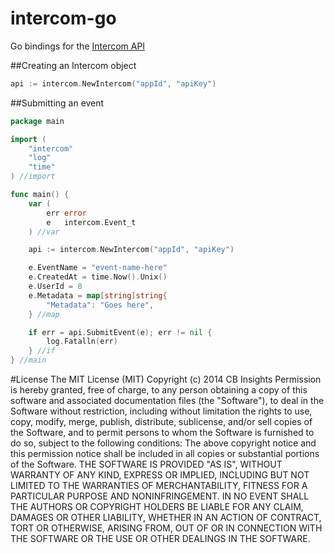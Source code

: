 intercom-go
===========

Go bindings for the [Intercom API](https://api.intercom.io/docs)

##Creating an Intercom object
```go
api := intercom.NewIntercom("appId", "apiKey")
```

##Submitting an event
```go
package main

import (
	"intercom"
	"log"
	"time"
) //import

func main() {
	var (
		err error
		e   intercom.Event_t
	) //var

	api := intercom.NewIntercom("appId", "apiKey")

	e.EventName = "event-name-here"
	e.CreatedAt = time.Now().Unix()
	e.UserId = 8
	e.Metadata = map[string]string{
		"Metadata": "Goes here",
	} //map

	if err = api.SubmitEvent(e); err != nil {
		log.Fatalln(err)
	} //if
} //main
```


#License
The MIT License (MIT)
Copyright (c) 2014 CB Insights
Permission is hereby granted, free of charge, to any person obtaining a copy
of this software and associated documentation files (the "Software"), to deal
in the Software without restriction, including without limitation the rights
to use, copy, modify, merge, publish, distribute, sublicense, and/or sell
copies of the Software, and to permit persons to whom the Software is
furnished to do so, subject to the following conditions:
The above copyright notice and this permission notice shall be included in all
copies or substantial portions of the Software.
THE SOFTWARE IS PROVIDED "AS IS", WITHOUT WARRANTY OF ANY KIND, EXPRESS OR
IMPLIED, INCLUDING BUT NOT LIMITED TO THE WARRANTIES OF MERCHANTABILITY,
FITNESS FOR A PARTICULAR PURPOSE AND NONINFRINGEMENT. IN NO EVENT SHALL THE
AUTHORS OR COPYRIGHT HOLDERS BE LIABLE FOR ANY CLAIM, DAMAGES OR OTHER
LIABILITY, WHETHER IN AN ACTION OF CONTRACT, TORT OR OTHERWISE, ARISING FROM,
OUT OF OR IN CONNECTION WITH THE SOFTWARE OR THE USE OR OTHER DEALINGS IN THE
SOFTWARE.
